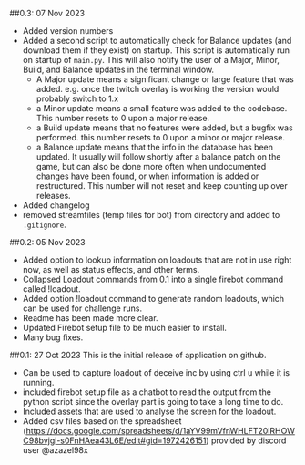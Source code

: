 
##0.3: 07 Nov 2023
- Added version numbers
- Added a second script to automatically check for Balance updates (and download them if they exist) on startup. This script is automatically run on startup of `main.py`. This will also notify the user of a Major, Minor, Build, and Balance updates in the terminal window.
    - A Major update means a significant change or large feature that was added. e.g. once the twitch overlay is working the version would probably switch to 1.x
    - a Minor update means a small feature was added to the codebase. This number resets to 0 upon a major release.
    - a Build update means that no features were added, but a bugfix was performed. this number resets to 0 upon a minor or major release.
    - a Balance update means that the info in the database has been updated. It usually will follow shortly after a balance patch on the game, but can also be done more often when undocumented changes have been found, or when information is added or restructured. This number will not reset and keep counting up over releases.
- Added changelog
- removed streamfiles (temp files for bot) from directory and added to `.gitignore`.


##0.2: 05 Nov 2023
- Added option to lookup information on loadouts that are not in use right now, as well as status effects, and other terms.
- Collapsed Loadout commands from 0.1 into a single firebot command called !loadout.
- Added option !loadout command to generate random loadouts, which can be used for challenge runs.
- Readme has been made more clear.
- Updated Firebot setup file to be much easier to install.
- Many bug fixes.


##0.1: 27 Oct 2023
This is the initial release of application on github.
- Can be used to capture loadout of deceive inc by using ctrl u while it is running.
- included firebot setup file as a chatbot to read the output from the python script since the overlay part is going to take a long time to do.
- Included assets that are used to analyse the screen for the loadout. 
- Added csv files based on the spreadsheet (https://docs.google.com/spreadsheets/d/1aYV99mVfnWHLFT20lRHOWC98bvjgi-s0FnHAea43L6E/edit#gid=1972426151) provided by discord user @azazel98x 